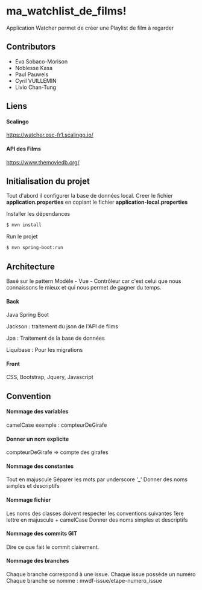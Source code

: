 # ma_watchlist_de_films!


Application Watcher permet de créer une Playlist de film à regarder

## Contributors

  - Eva Sobaco-Morison
  - Noblesse Kasa
  - Paul Pauwels
  - Cyril VUILLEMIN
  - Livio Chan-Tung
  
## Liens 
#### Scalingo
https://watcher.osc-fr1.scalingo.io/
#### API des Films
https://www.themoviedb.org/

  
## Initialisation du projet

Tout d'abord il configurer la base de données local.
Creer le fichier **application.properties** en copiant le fichier **application-local.properties**

Installer les dépendances
```sh
$ mvn install
```

Run le projet
```sh
$ mvn spring-boot:run
```

## Architecture
Basé sur le pattern Modèle - Vue - Contrôleur car c'est celui que nous connaissons le mieux et qui nous permet de gagner du temps.

#### Back

Java Spring Boot

Jackson : traitement du json de l'API de films

Jpa : Traitement de la base de données

Liquibase : Pour les migrations

#### Front
CSS, Bootstrap, Jquery, Javascript

## Convention
#### Nommage des variables
camelCase exemple : compteurDeGirafe

#### Donner un nom explicite
compteurDeGirafe => compte des girafes

#### Nommage des constantes
Tout en majuscule
Séparer les mots par underscore '_'
Donner des noms simples et descriptifs

#### Nommage fichier
Les noms des classes doivent respecter les conventions suivantes 
1ère lettre en majuscule + camelCase
Donner des noms simples et descriptifs

#### Nommage des commits GIT
Dire ce que fait le commit clairement.

#### Nommage des branches
Chaque branche correspond à une issue.
Chaque issue possède un numéro
Chaque branche se nomme : mwdf-issue/etape-numero_issue

